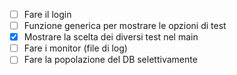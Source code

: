 - [ ] Fare il login
- [ ] Funzione generica per mostrare le opzioni di test
- [x] Mostrare la scelta dei diversi test nel main
- [ ] Fare i monitor (file di log)
- [ ] Fare la popolazione del DB selettivamente
